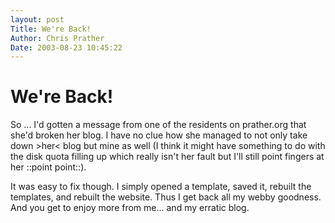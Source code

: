 ```yaml
---
layout: post
Title: We're Back!  
Author: Chris Prather
Date: 2003-08-23 10:45:22
---
```


# We're Back!
So ... I'd gotten a message from one of the residents on prather.org that she'd broken her blog. I have no clue how she managed to not only take down >her< blog but mine as well (I think it might have something to do with the disk quota filling up which really isn't her fault but I'll still point fingers at her ::point point::).

It was easy to fix though. I simply opened a template, saved it, rebuilt the templates, and rebuilt the website. Thus I get back all my webby goodness. And you get to enjoy more from me... and my erratic blog.
